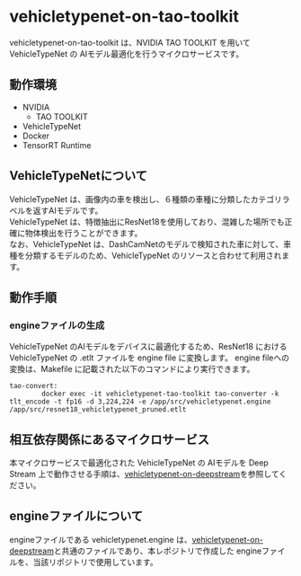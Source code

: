 # vehicletypenet-on-tao-toolkit
vehicletypenet-on-tao-toolkit は、NVIDIA TAO TOOLKIT を用いて VehicleTypeNet の AIモデル最適化を行うマイクロサービスです。  

## 動作環境
- NVIDIA 
    - TAO TOOLKIT
- VehicleTypeNet
- Docker
- TensorRT Runtime

## VehicleTypeNetについて
VehicleTypeNet は、画像内の車を検出し、６種類の車種に分類したカテゴリラベルを返すAIモデルです。  
VehicleTypeNet は、特徴抽出にResNet18を使用しており、混雑した場所でも正確に物体検出を行うことができます。  
なお、VehicleTypeNet は、DashCamNetのモデルで検知された車に対して、車種を分類するモデルのため、VehicleTypeNet のリソースと合わせて利用されます。 

## 動作手順

### engineファイルの生成
VehicleTypeNet のAIモデルをデバイスに最適化するため、ResNet18 における VehicleTypeNet の .etlt ファイルを engine file に変換します。
engine fileへの変換は、Makefile に記載された以下のコマンドにより実行できます。

```
tao-convert:
        docker exec -it vehicletypenet-tao-toolkit tao-converter -k tlt_encode -t fp16 -d 3,224,224 -e /app/src/vehicletypenet.engine /app/src/resnet18_vehicletypenet_pruned.etlt
```

## 相互依存関係にあるマイクロサービス  
本マイクロサービスで最適化された VehicleTypeNet の AIモデルを Deep Stream 上で動作させる手順は、[vehicletypenet-on-deepstream](https://github.com/latonaio/vehicletypenet-on-deepstream)を参照してください。  

## engineファイルについて
engineファイルである vehicletypenet.engine は、[vehicletypenet-on-deepstream](https://github.com/latonaio/vehicletypenet-on-deepstream)と共通のファイルであり、本レポジトリで作成した engineファイルを、当該リポジトリで使用しています。  
